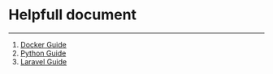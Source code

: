 # Helpfull document
-------
1. [Docker Guide](./Docker/)
2. [Python Guide](./Python/)
3. [Laravel Guide](./Laravel/)

